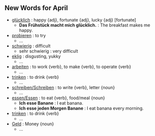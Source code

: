 ## New Words for April

- [glücklich](http://www.dict.cc/?s=gl%C3%BCcklich) : happy {adj}, fortunate {adj}, lucky {adj} [fortunate]
  - **Das Frühstück macht mich glücklich.** : The breakfast makes me happy.
- [probieren](http://www.dict.cc/?s=probieren) : to try
  - ...
- [schwierig](http://www.dict.cc/?s=schwierig) : difficult
  - sehr schwierig : very difficult
- [eklig](http://www.dict.cc/?s=eklig) : disgusting, yukky
  - ...
- [arbeiten](http://www.linguee.de/deutsch-englisch/search?source=auto&query=arbeiten) : to work {verb}, to make {verb}, to operate {verb}
  - ...
- [trinken](http://www.linguee.de/deutsch-englisch/uebersetzung/trinken.html) : to drink {verb}
  - ...
- [schreiben/Schreiben](http://www.linguee.de/deutsch-englisch/search?source=auto&query=schreiben) :  to write {verb}, letter {noun}
  - ...
- [essen/Essen](http://www.linguee.de/deutsch-englisch/search?source=auto&query=essen) : to eat {verb}, food/meal {noun}
  - **Ich esse Banane** : I eat banana.
  - **Ich esse jeden Morgen Banane** : I eat banana every morning. 
- [trinken](http://www.linguee.de/deutsch-englisch/search?source=auto&query=trinken) : to drink {verb}
  - ...
- [Geld](http://www.dict.cc/deutsch-englisch/Geld.html) : Money {noun}
  - ... 
